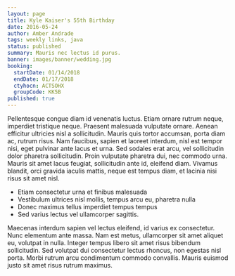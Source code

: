 ```yaml
---
layout: page
title: Kyle Kaiser's 55th Birthday
date: 2016-05-24
author: Amber Andrade
tags: weekly links, java
status: published
summary: Mauris nec lectus id purus.
banner: images/banner/wedding.jpg
booking:
  startDate: 01/14/2018
  endDate: 01/17/2018
  ctyhocn: ACTSOHX
  groupCode: KK5B
published: true
---
```

Pellentesque congue diam id venenatis luctus. Etiam ornare rutrum neque, imperdiet tristique neque. Praesent malesuada vulputate ornare. Aenean efficitur ultricies nisl a sollicitudin. Mauris quis tortor accumsan, porta diam ac, rutrum risus. Nam faucibus, sapien et laoreet interdum, nisl est tempor nisi, eget pulvinar ante lacus et urna. Sed sodales erat arcu, vel sollicitudin dolor pharetra sollicitudin. Proin vulputate pharetra dui, nec commodo urna. Mauris sit amet lacus feugiat, sollicitudin ante id, eleifend diam. Vivamus blandit, orci gravida iaculis mattis, neque est tempus diam, et lacinia nisi risus sit amet nisl.

* Etiam consectetur urna et finibus malesuada
* Vestibulum ultrices nisl mollis, tempus arcu eu, pharetra nulla
* Donec maximus tellus imperdiet tempus tempus
* Sed varius lectus vel ullamcorper sagittis.

Maecenas interdum sapien vel lectus eleifend, id varius ex consectetur. Nunc elementum ante massa. Nam est metus, ullamcorper sit amet aliquet eu, volutpat in nulla. Integer tempus libero sit amet risus bibendum sollicitudin. Sed volutpat dui consectetur lectus rhoncus, non egestas nisl porta. Morbi rutrum arcu condimentum commodo convallis. Mauris euismod justo sit amet risus rutrum maximus.
